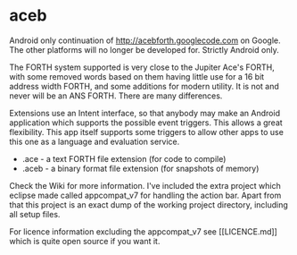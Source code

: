 # aceb

Android only continuation of http://acebforth.googlecode.com on Google.
The other platforms will no longer be developed for. Strictly Android only.

The FORTH system supported is very close to the Jupiter Ace's FORTH, with some
removed words based on them having little use for a 16 bit address width 
FORTH, and some additions for modern utility. It is not and never will be an
ANS FORTH. There are many differences.

Extensions use an Intent interface, so that anybody may make an Android
application which supports the possible event triggers. This allows a great
flexibility. This app itself supports some triggers to allow other
apps to use this one as a language and evaluation service.

* .ace - a text FORTH file extension (for code to compile)
* .aceb - a binary format file extension (for snapshots of memory)

Check the Wiki for more information. I've included the extra project which
eclipse made called appcompat_v7 for handling the action bar. Apart from that
this project is an exact dump of the working project directory, including all
setup files.

For licence information excluding the appcompat_v7 see [[LICENCE.md]] which is
quite open source if you want it.

